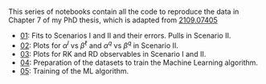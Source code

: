 This series of notebooks contain all the code to reproduce the data in Chapter 7 of my PhD thesis, which is adapted from [2109.07405](https://arxiv.org/abs/2109.07405)

* [01](https://github.com/Jorge-Alda/SMEFT19/blob/master/jupyter/PaperML/01_fits.ipynb): Fits to Scenarios I and II and their errors. Pulls in Scenario II.
* [02](https://github.com/Jorge-Alda/SMEFT19/blob/master/jupyter/PaperML/02_plotfits.ipynb): Plots for $\alpha^l$ vs $\beta^\ell$ and $\alpha^q$ vs $\beta^q$ in Scenario II.
* [03](https://github.com/Jorge-Alda/SMEFT19/blob/master/jupyter/PaperML/03_RKRD.ipynb): Plots for RK and RD observables in Scenario I and II.
* [04](https://github.com/Jorge-Alda/SMEFT19/blob/master/jupyter/PaperML/04_TrainingDatasets.ipynb): Preparation of the datasets to train the Machine Learning algorithm.
* [05](https://github.com/Jorge-Alda/SMEFT19/blob/master/jupyter/PaperML/05_Training.ipynb): Training of the ML algorithm.